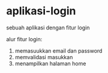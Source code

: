 # aplikasi-login
sebuah aplikasi dengan fitur login

alur fitur login:
1. memasuukkan email dan password
2. memvalidasi masukkan
3. menampilkan halaman home
